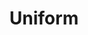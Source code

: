 ---
  title: Uniform 
  description: School uniform and badges over 128 years (to 2017)
  latitude: -26.172251
  longitude: 28.076247
  cards:
    - poi-026-card-001.md
    - poi-026-card-002.md
    - poi-026-card-003.md
    - poi-026-card-004.md
    - poi-026-card-005.md
    - poi-026-card-006.md
    - poi-026-card-007.md
  themes:
    - Koch Street
    - College Characters
    - Alumni
    - Traditions and Innovations
---